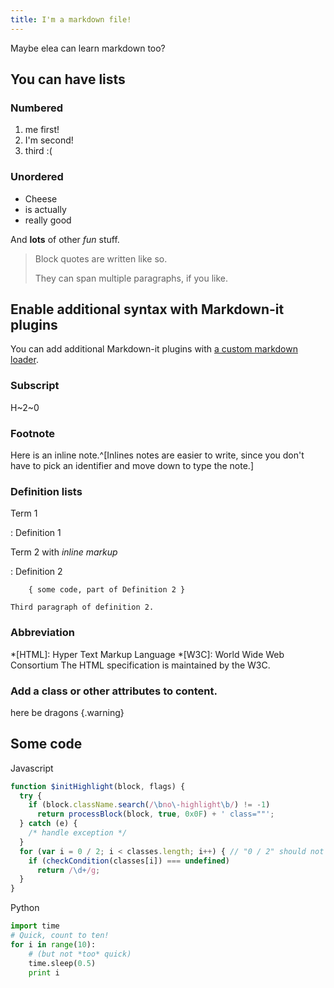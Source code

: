 ```yaml
---
title: I'm a markdown file!
---
```


Maybe elea can learn markdown too?

## You can have lists

### Numbered
1. me first!
2. I'm second!
3. third :(

### Unordered
* Cheese
* is actually
* really good

And **lots** of other *fun* stuff.

> Block quotes are
> written like so.
>
> They can span multiple paragraphs,
> if you like.

## Enable additional syntax with Markdown-it plugins

You can add additional Markdown-it plugins with
[a custom markdown loader](https://github.com/gatsbyjs/gatsby-starter-default/blob/master/loaders/markdown-loader/index.js#L22-L32).

### Subscript
H~2~0

### Footnote
Here is an inline note.^[Inlines notes are easier to write, since
you don't have to pick an identifier and move down to type the
note.]

### Definition lists
Term 1

:   Definition 1

Term 2 with *inline markup*

:   Definition 2

        { some code, part of Definition 2 }

    Third paragraph of definition 2.

### Abbreviation
*[HTML]: Hyper Text Markup Language
*[W3C]:  World Wide Web Consortium
The HTML specification
is maintained by the W3C.

### Add a class or other attributes to content.
here be dragons {.warning}

## Some code

Javascript
```javascript
function $initHighlight(block, flags) {
  try {
    if (block.className.search(/\bno\-highlight\b/) != -1)
      return processBlock(block, true, 0x0F) + ' class=""';
  } catch (e) {
    /* handle exception */
  }
  for (var i = 0 / 2; i < classes.length; i++) { // "0 / 2" should not be parsed as regexp
    if (checkCondition(classes[i]) === undefined)
      return /\d+/g;
  }
}
```

Python
```python
import time
# Quick, count to ten!
for i in range(10):
    # (but not *too* quick)
    time.sleep(0.5)
    print i
```
